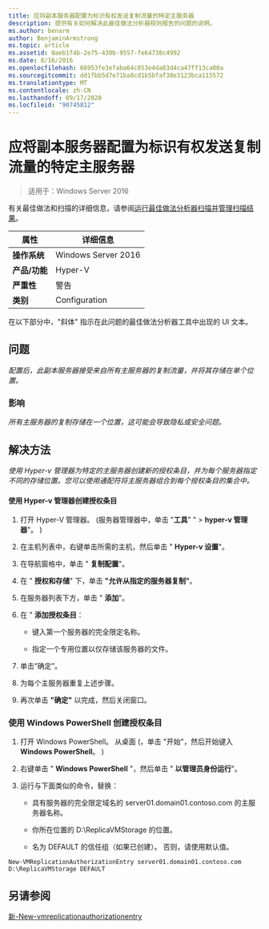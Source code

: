 ```yaml
---
title: 应将副本服务器配置为标识有权发送复制流量的特定主服务器
description: 提供有关如何解决此最佳做法分析器规则报告的问题的说明。
ms.author: benarm
author: BenjaminArmstrong
ms.topic: article
ms.assetid: 0aeb1f4b-2e75-430b-9557-fe64738c4992
ms.date: 8/16/2016
ms.openlocfilehash: 68953fe3efaba64c853e4da83d4ca47ff13ca00a
ms.sourcegitcommit: dd1fbb5d7e71ba8cd1b5bfaf38e3123bca115572
ms.translationtype: MT
ms.contentlocale: zh-CN
ms.lasthandoff: 09/17/2020
ms.locfileid: "90745812"
---
```

# <a name="replica-servers-should-be-configured-to-identify-specific-primary-servers-authorized-to-send-replication-traffic"></a>应将副本服务器配置为标识有权发送复制流量的特定主服务器

>适用于：Windows Server 2016

有关最佳做法和扫描的详细信息，请参阅[运行最佳做法分析器扫描并管理扫描结果](https://go.microsoft.com/fwlink/p/?LinkID=223177)。

|属性|详细信息|
|-|-|
|**操作系统**|Windows Server 2016|
|**产品/功能**|Hyper-V|
|**严重性**|警告|
|**类别**|Configuration|

在以下部分中，"斜体" 指示在此问题的最佳做法分析器工具中出现的 UI 文本。

## <a name="issue"></a>问题
*配置后，此副本服务器接受来自所有主服务器的复制流量，并将其存储在单个位置。*

### <a name="impact"></a>影响
*所有主服务器的复制存储在一个位置，这可能会导致隐私或安全问题。*

## <a name="resolution"></a>解决方法
*使用 Hyper-v 管理器为特定的主服务器创建新的授权条目，并为每个服务器指定不同的存储位置。您可以使用通配符将主服务器组合到每个授权条目的集合中。*

#### <a name="create-authorization-entries-using-hyper-v-manager"></a>使用 Hyper-v 管理器创建授权条目

1.  打开 Hyper-V 管理器。  (服务器管理器中，单击 "**工具**" "  >  **hyper-v 管理器**"。 ) 

2.  在主机列表中，右键单击所需的主机，然后单击 " **Hyper-v 设置**"。

3.  在导航窗格中，单击 " **复制配置**"。

4.  在 " **授权和存储**" 下，单击 **"允许从指定的服务器复制"**。

5.  在服务器列表下方，单击 " **添加**"。

6.  在 " **添加授权条目**：

    -   键入第一个服务器的完全限定名称。

    -   指定一个专用位置以仅存储该服务器的文件。

7.  单击“确定”。

8.  为每个主服务器重复上述步骤。

9. 再次单击 **"确定"** 以完成，然后关闭窗口。

### <a name="create-authorization-entries-using-windows-powershell"></a>使用 Windows PowerShell 创建授权条目

1.  打开 Windows PowerShell。 从桌面 (，单击 "开始"，然后开始键入 **Windows PowerShell**。 ) 

2.  右键单击 " **Windows PowerShell** "，然后单击 " **以管理员身份运行**"。

3.  运行与下面类似的命令，替换：

    -   具有服务器的完全限定域名的 server01.domain01.contoso.com 的主服务器名称。

    -   你所在位置的 D:\ReplicaVMStorage 的位置。

    -   名为 DEFAULT 的信任组（如果已创建）。 否则，请使用默认值。

```
New-VMReplicationAuthorizationEntry server01.domain01.contoso.com D:\ReplicaVMStorage DEFAULT
```

## <a name="see-also"></a>另请参阅
[新-New-vmreplicationauthorizationentry](/powershell/module/hyper-v/new-vmreplicationauthorizationentry?view=win10-ps)